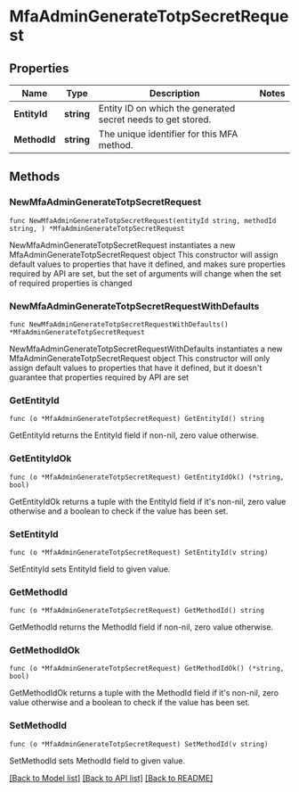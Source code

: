 # MfaAdminGenerateTotpSecretRequest


## Properties

Name | Type | Description | Notes
------------ | ------------- | ------------- | -------------
**EntityId** | **string** | Entity ID on which the generated secret needs to get stored. | 
**MethodId** | **string** | The unique identifier for this MFA method. | 



## Methods


### NewMfaAdminGenerateTotpSecretRequest

`func NewMfaAdminGenerateTotpSecretRequest(entityId string, methodId string, ) *MfaAdminGenerateTotpSecretRequest`

NewMfaAdminGenerateTotpSecretRequest instantiates a new MfaAdminGenerateTotpSecretRequest object
This constructor will assign default values to properties that have it defined,
and makes sure properties required by API are set, but the set of arguments
will change when the set of required properties is changed

### NewMfaAdminGenerateTotpSecretRequestWithDefaults

`func NewMfaAdminGenerateTotpSecretRequestWithDefaults() *MfaAdminGenerateTotpSecretRequest`

NewMfaAdminGenerateTotpSecretRequestWithDefaults instantiates a new MfaAdminGenerateTotpSecretRequest object
This constructor will only assign default values to properties that have it defined,
but it doesn't guarantee that properties required by API are set


### GetEntityId

`func (o *MfaAdminGenerateTotpSecretRequest) GetEntityId() string`

GetEntityId returns the EntityId field if non-nil, zero value otherwise.

### GetEntityIdOk

`func (o *MfaAdminGenerateTotpSecretRequest) GetEntityIdOk() (*string, bool)`

GetEntityIdOk returns a tuple with the EntityId field if it's non-nil, zero value otherwise
and a boolean to check if the value has been set.

### SetEntityId

`func (o *MfaAdminGenerateTotpSecretRequest) SetEntityId(v string)`

SetEntityId sets EntityId field to given value.





### GetMethodId

`func (o *MfaAdminGenerateTotpSecretRequest) GetMethodId() string`

GetMethodId returns the MethodId field if non-nil, zero value otherwise.

### GetMethodIdOk

`func (o *MfaAdminGenerateTotpSecretRequest) GetMethodIdOk() (*string, bool)`

GetMethodIdOk returns a tuple with the MethodId field if it's non-nil, zero value otherwise
and a boolean to check if the value has been set.

### SetMethodId

`func (o *MfaAdminGenerateTotpSecretRequest) SetMethodId(v string)`

SetMethodId sets MethodId field to given value.










[[Back to Model list]](../README.md#documentation-for-models) [[Back to API list]](../README.md#documentation-for-api-endpoints) [[Back to README]](../README.md)


